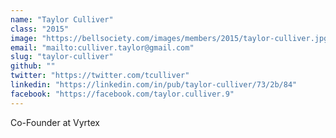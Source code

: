 ```yaml
---
name: "Taylor Culliver"
class: "2015"
image: "https://bellsociety.com/images/members/2015/taylor-culliver.jpg"
email: "mailto:culliver.taylor@gmail.com"
slug: "taylor-culliver"
github: ""
twitter: "https://twitter.com/tculliver"
linkedin: "https://linkedin.com/in/pub/taylor-culliver/73/2b/84"
facebook: "https://facebook.com/taylor.culliver.9"
---
```

Co-Founder at Vyrtex